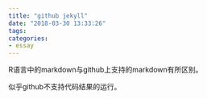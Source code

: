 ```yaml
---
title: "github jekyll"
date: "2018-03-30 13:33:26"
tags:
categories:
- essay
---
```


R语言中的markdown与github上支持的markdown有所区别。

似乎github不支持代码结果的运行。 
    